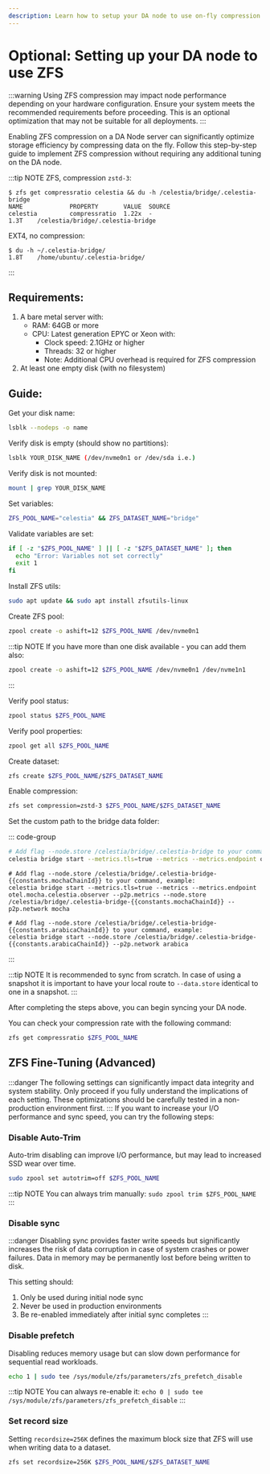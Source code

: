 ```yaml
---
description: Learn how to setup your DA node to use on-fly compression with ZFS.
---
```


# Optional: Setting up your DA node to use ZFS

:::warning
Using ZFS compression may impact node performance depending on your hardware configuration. Ensure your system meets the recommended requirements before proceeding. This is an optional optimization that may not be suitable for all deployments.
:::

Enabling ZFS compression on a DA Node server can significantly optimize storage efficiency by compressing data on the fly. Follow this step-by-step guide to implement ZFS compression without requiring any additional tuning on the DA node.

:::tip NOTE
ZFS, compression `zstd-3`:
```
$ zfs get compressratio celestia && du -h /celestia/bridge/.celestia-bridge
NAME             PROPERTY       VALUE  SOURCE
celestia         compressratio  1.22x  -
1.3T    /celestia/bridge/.celestia-bridge
```
EXT4, no compression:
```
$ du -h ~/.celestia-bridge/
1.8T    /home/ubuntu/.celestia-bridge/
```
:::

## Requirements:
1. A bare metal server with:
   - RAM: 64GB or more
   - CPU: Latest generation EPYC or Xeon with:
     - Clock speed: 2.1GHz or higher
     - Threads: 32 or higher
     - Note: Additional CPU overhead is required for ZFS compression
2. At least one empty disk (with no filesystem)

## Guide:

Get your disk name:
```sh
lsblk --nodeps -o name
```

Verify disk is empty (should show no partitions):
```sh
lsblk YOUR_DISK_NAME (/dev/nvme0n1 or /dev/sda i.e.)
```

Verify disk is not mounted:
```sh
mount | grep YOUR_DISK_NAME
```

Set variables:
```sh
ZFS_POOL_NAME="celestia" && ZFS_DATASET_NAME="bridge"
```

Validate variables are set:
```sh
if [ -z "$ZFS_POOL_NAME" ] || [ -z "$ZFS_DATASET_NAME" ]; then
  echo "Error: Variables not set correctly"
  exit 1
fi
```

Install ZFS utils:
```sh
sudo apt update && sudo apt install zfsutils-linux
```

Create ZFS pool:
```sh
zpool create -o ashift=12 $ZFS_POOL_NAME /dev/nvme0n1
```

:::tip NOTE
If you have more than one disk available - you can add them also:
```sh
zpool create -o ashift=12 $ZFS_POOL_NAME /dev/nvme0n1 /dev/nvme1n1
```
:::

Verify pool status:
```sh
zpool status $ZFS_POOL_NAME
```

Verify pool properties:
```sh
zpool get all $ZFS_POOL_NAME
```

Create dataset:
```sh
zfs create $ZFS_POOL_NAME/$ZFS_DATASET_NAME
```

Enable compression:
```sh
zfs set compression=zstd-3 $ZFS_POOL_NAME/$ZFS_DATASET_NAME
```

Set the custom path to the bridge data folder:

::: code-group

```sh [Mainnet Beta]
# Add flag --node.store /celestia/bridge/.celestia-bridge to your command, example:
celestia bridge start --metrics.tls=true --metrics --metrics.endpoint otel.celestia.observer --p2p.metrics --node.store /celestia/bridge/.celestia-bridge
```

```sh-vue [Mocha]
# Add flag --node.store /celestia/bridge/.celestia-bridge-{{constants.mochaChainId}} to your command, example:
celestia bridge start --metrics.tls=true --metrics --metrics.endpoint otel.mocha.celestia.observer --p2p.metrics --node.store /celestia/bridge/.celestia-bridge-{{constants.mochaChainId}} --p2p.network mocha
```

```sh-vue [Arabica]
# Add flag --node.store /celestia/bridge/.celestia-bridge-{{constants.arabicaChainId}} to your command, example:
celestia bridge start --node.store /celestia/bridge/.celestia-bridge-{{constants.arabicaChainId}} --p2p.network arabica
```

:::

:::tip NOTE
It is recommended to sync from scratch. In case of using a snapshot it is important to have your local route to `--data.store` identical to one in a snapshot.
:::

After completing the steps above, you can begin syncing your DA node.

You can check your compression rate with the following command:
```sh
zfs get compressratio $ZFS_POOL_NAME
```

## ZFS Fine-Tuning (Advanced)
:::danger
The following settings can significantly impact data integrity and system stability. Only proceed if you fully understand the implications of each setting. These optimizations should be carefully tested in a non-production environment first.
:::
If you want to increase your I/O performance and sync speed, you can try the following steps:
### Disable Auto-Trim
Auto-trim disabling can improve I/O performance, but may lead to increased SSD wear over time.
```sh
sudo zpool set autotrim=off $ZFS_POOL_NAME
```

:::tip NOTE
You can always trim manually: `sudo zpool trim $ZFS_POOL_NAME`
:::

### Disable sync
:::danger
Disabling sync provides faster write speeds but significantly increases the risk of data corruption in case of system crashes or power failures. Data in memory may be permanently lost before being written to disk.

This setting should:
1. Only be used during initial node sync
2. Never be used in production environments
3. Be re-enabled immediately after initial sync completes
:::


### Disable prefetch
Disabling reduces memory usage but can slow down performance for sequential read workloads.
```sh
echo 1 | sudo tee /sys/module/zfs/parameters/zfs_prefetch_disable
```

:::tip NOTE
You can always re-enable it: `echo 0 | sudo tee /sys/module/zfs/parameters/zfs_prefetch_disable`
:::

### Set record size
Setting `recordsize=256K` defines the maximum block size that ZFS will use when writing data to a dataset.
```sh
zfs set recordsize=256K $ZFS_POOL_NAME/$ZFS_DATASET_NAME
```
